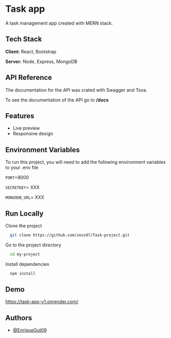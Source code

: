 
# Task app

A task management app created with MERN stack.




## Tech Stack

**Client:** React, Bootstrap

**Server:** Node, Express, MongoDB


## API Reference

The documentation for the API was crated with Swagger and Tsoa.

To see the documentation of the API go to **/docs**




## Features

- Live preview
- Responsive design


## Environment Variables

To run this project, you will need to add the following environment variables to your .env file

`PORT`=8000

`SECRETKEY`= XXX


`MONGODB_URL`= XXX

## Run Locally

Clone the project

```bash
  git clone https://github.com/zeus97/Task-project.git
```

Go to the project directory

```bash
  cd my-project
```

Install dependencies

```bash
  npm install
```

## Demo
https://task-app-v1.onrender.com/



## Authors

- [@EnriqueGut09](https://github.com/zeus97)

